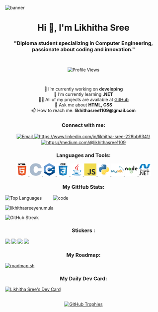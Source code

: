 <p>                                                                                                                                        
  <img src="https://github.com/user-attachments/assets/3e6cd5f0-7528-4465-84f7-07cc8e590541" alt="banner">
</p>
<h1 align="center">Hi 👋, I'm Likhitha Sree</h1>
<h3 align="center">
  "Diploma student specializing in Computer Engineering, passionate about coding and innovation."
</h3><br>
<p align="center">
  <img src="https://komarev.com/ghpvc/?username=likhithasreeyenumula&label=Profile%20views&color=0e75b6&style=flat" alt="Profile Views" />
</p>
<p align="center">
  <a href="https://twitter.com/" target="blank">
    <img src="https://img.shields.io/twitter/follow/?logo=twitter&style=for-the-badge" alt="" /></a>
  </a>
</p>
<p align="center">
  🔭 I’m currently working on <strong>developing</strong><br>
  🌱 I’m currently learning <strong>.NET</strong><br>
  👨‍💻 All of my projects are available at <a href="https://github.com/likhithasreeyenumula">GitHub</a><br>
  💬 Ask me about <strong>HTML, CSS</strong><br>
  📫 How to reach me: <strong>likhithasree1109@gmail.com</strong>
</p>
<h3 align="center">Connect with me:</h3>
<div align="center" >
<a href="likhithasree1109@email.com" target="_blank">
  <img align="center" src="https://github.com/user-attachments/assets/390d6cbc-3ca0-4e3d-8ef4-660f3c409d44" alt="Email" height="30" width="40" />
</a>
<a href="https://linkedin.com/in/https://www.linkedin.com/in/likhitha-sree-228bb9341/" target="blank">
  <img align="center" src="https://raw.githubusercontent.com/rahuldkjain/github-profile-readme-generator/master/src/images/icons/Social/linked-in-alt.svg" 
    alt="https://www.linkedin.com/in/likhitha-sree-228bb9341/" height="30" width="40" />
</a>
<a href="https://medium.com/https://medium.com/@likhithasree1109" target="blank">
  <img align="center" src="https://raw.githubusercontent.com/rahuldkjain/github-profile-readme-generator/master/src/images/icons/Social/medium.svg" 
    alt="https://medium.com/@likhithasree1109" height="30" width="40" />
</a>
</div>
<h3 align="center">Languages and Tools:</h3>
<p align="center">  
  <a href="https://www.w3.org/html/" target="_blank" rel="noreferrer">
    <img src="https://raw.githubusercontent.com/devicons/devicon/master/icons/html5/html5-original-wordmark.svg" alt="HTML5" width="40" height="40" />
  </a>
  <a href="https://www.cprogramming.com/" target="_blank" rel="noreferrer">
    <img src="https://raw.githubusercontent.com/devicons/devicon/master/icons/c/c-original.svg" alt="C" width="40" height="40" />
  </a>
  <a href="https://www.w3schools.com/cpp/" target="_blank" rel="noreferrer">
    <img src="https://raw.githubusercontent.com/devicons/devicon/master/icons/cplusplus/cplusplus-original.svg" alt="C++" width="40" height="40" />
  </a>
  <a href="https://www.w3schools.com/css/" target="_blank" rel="noreferrer">
    <img src="https://raw.githubusercontent.com/devicons/devicon/master/icons/css3/css3-original-wordmark.svg" alt="CSS3" width="40" height="40" />
  </a>
  <a href="https://www.java.com" target="_blank" rel="noreferrer">
    <img src="https://raw.githubusercontent.com/devicons/devicon/master/icons/java/java-original.svg" alt="Java" width="40" height="40" />
  </a>
  <a href="https://developer.mozilla.org/en-US/docs/Web/JavaScript" target="_blank" rel="noreferrer">
    <img src="https://raw.githubusercontent.com/devicons/devicon/master/icons/javascript/javascript-original.svg" alt="JavaScript" width="40" height="40" />
  </a>
  <a href="https://www.python.org" target="_blank" rel="noreferrer">
    <img src="https://raw.githubusercontent.com/devicons/devicon/master/icons/python/python-original.svg" alt="Python" width="40" height="40" />
  </a>
  <a href="https://www.mysql.com/" target="_blank" rel="noreferrer">
    <img src="https://raw.githubusercontent.com/devicons/devicon/master/icons/mysql/mysql-original-wordmark.svg" alt="MySQL" width="40" height="40" />
  </a>
  <a href="https://nodejs.org" target="_blank" rel="noreferrer">
    <img src="https://raw.githubusercontent.com/devicons/devicon/master/icons/nodejs/nodejs-original-wordmark.svg" alt="Node.js" width="40" height="40" />
  </a>
  <a href="https://dotnet.microsoft.com/" target="_blank" rel="noreferrer">
    <img src="https://raw.githubusercontent.com/devicons/devicon/master/icons/dot-net/dot-net-original-wordmark.svg" alt=".NET" width="40" height="40" />
  </a>
</p>
<h3 align="center">My GitHub Stats:</h3>
<img align="right" alt="code" width="350" src="https://github.com/user-attachments/assets/2ab4e509-6aa2-4cbf-8659-7e8d2bcfaeb1">
<p align="left">
  <img src="https://github-readme-stats.vercel.app/api/top-langs?username=likhithasreeyenumula&show_icons=true&locale=en&layout=compact" alt="Top Languages" />
</p>
<p align="left" style="margin-top: 10px;">
  <img align="center" src="https://github-readme-stats.vercel.app/api?username=likhithasreeyenumula&show_icons=true&locale=en" alt="likhithasreeyenumula" />
</p>
<p align="left" style="margin-top: 10px;">
  <img src="https://github-readme-streak-stats.herokuapp.com/?user=likhithasreeyenumula" alt="GitHub Streak" />  
</p>
<h3 align="center">Stickers :</h3>
<img src="https://github.com/user-attachments/assets/017056c1-c206-4c04-847d-6b10180658cb">
<img src="https://github.com/user-attachments/assets/56ea0a81-1496-4729-8a66-460fa85a1ab9">
<img src="https://github.com/user-attachments/assets/73093de0-66ee-454d-af4c-1f427f9d2772">
<img src="https://github.com/user-attachments/assets/476df8f2-41c8-434f-9c7d-bf22789cef57">
<h3 align="center">My Roadmap:</h3>
<a href="https://roadmap.sh"><img src="https://roadmap.sh/card/wide/675cfb6aecc889bb0d886284?variant=dark&roadmaps=frontend%2Cfull-stack%2Cbackend%2Cdevops" alt="roadmap.sh"/></a>
<h3 align="center">My Daily Dev Card:</h3>
<a href="https://app.daily.dev/likhithasree">
  <img src="https://api.daily.dev/devcards/v2/4Gc1kXveYxWbGvm7CGMcP.png?type=wide&r=y1p" width="652" alt="Likhitha Sree's Dev Card" />
</a><br><br>
<p align="center">
  <a href="https://github.com/ryo-ma/github-profile-trophy">
    <img src="https://github-profile-trophy.vercel.app/?username=likhithasreeyenumula" alt="GitHub Trophies" />
  </a>
</p>
